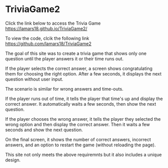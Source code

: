 # TriviaGame2
Click the link below to access the Trivia Game
https://lamars18.github.io/TriviaGame2/

To view the code, clcik the following link
https://github.com/lamars18/TriviaGame2

The goal of this site was to create a trivia game that shows only one question until the player answers it or their time runs out.

If the player selects the correct answer, a screen shows congratulating them for choosing the right option. After a few seconds, it displays the next question without user input.

The scenario is similar for wrong answers and time-outs.

If the player runs out of time, it tells the player that time's up and display the correct answer. It automatically waits a few seconds, then show the next question.

If the player chooses the wrong answer, it tells the player they selected the wrong option and then display the correct answer. Then it waits a few seconds and show the next question.

On the final screen, it shows the number of correct answers, incorrect answers, and an option to restart the game (without reloading the page).

This site not only meets the above requiremnts but it also includes a unique design.
